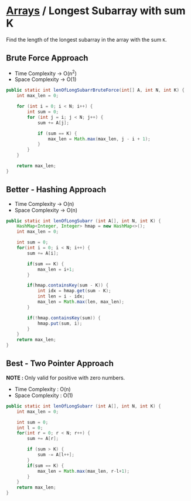 # [Arrays](array.md) / Longest Subarray with sum K

Find the length of the longest subarray in the array with the sum `K`.

## Brute Force Approach

-   Time Complexity -> O(n<sup>2</sup>)
-   Space Complexity -> O(1)

```java
public static int lenOfLongSubarrBruteForce(int[] A, int N, int K) {
    int max_len = 0;

    for (int i = 0; i < N; i++) {
        int sum = 0;
        for (int j = i; j < N; j++) {
            sum += A[j];

            if (sum == K) {
                max_len = Math.max(max_len, j - i + 1);
            }
        }
    }

    return max_len;
}

```

## Better - Hashing Approach

-   Time Complexity -> O(n)
-   Space Complexity -> O(n)

```java
public static int lenOfLongSubarr (int A[], int N, int K) {
    HashMap<Integer, Integer> hmap = new HashMap<>();
    int max_len = 0;

    int sum = 0;
    for(int i = 0; i < N; i++) {
        sum += A[i];

        if(sum == K) {
            max_len = i+1;
        }

        if(hmap.containsKey(sum - K)) {
            int idx = hmap.get(sum - K);
            int len = i - idx;
            max_len = Math.max(len, max_len);
        }

        if(!hmap.containsKey(sum)) {
            hmap.put(sum, i);
        }
    }
    return max_len;
}
```

## Best - Two Pointer Approach

<b>NOTE : </b> Only valid for positive with zero numbers.

-   Time Complexity : O(n)
-   Space Complexity : O(1)

```java
public static int lenOfLongSubarr (int A[], int N, int K) {
    int max_len = 0;

    int sum = 0;
    int l = 0;
    for(int r = 0; r < N; r++) {
        sum += A[r];

        if (sum > K) {
            sum -= A[l++];
        }
        if(sum == K) {
            max_len = Math.max(max_len, r-l+1);
        }
    }
    return max_len;
}
```

